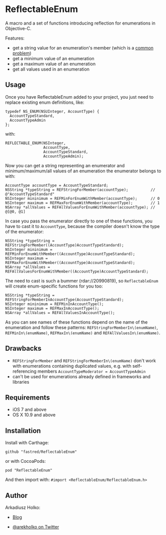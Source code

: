 # ReflectableEnum

A macro and a set of functions introducing reflection for enumerations in Objective-C.

Features:

- get a string value for an enumeration's member (which is a [common][1] [problem][2])
- get a minimum value of an enumeration
- get a maximum value of an enumeration
- get all values used in an enumeration

## Usage

Once you have ReflectableEnum added to your project, you just need to replace existing enum definitions, like:

```obj-c
typedef NS_ENUM(NSUInteger, AccountType) {
  AccountTypeStandard,
  AccountTypeAdmin
};
```

with:

```obj-c
REFLECTABLE_ENUM(NSInteger,
                 AccountType,
                 AccountTypeStandard,
                 AccountTypeAdmin);
```

Now you can get a string representing an enumerator and minimum/maximum/all values of an enumeration the enumerator belongs to with:

```obj-c
AccountType accountType = AccountTypeStandard;
NSString *typeString = REFStringForMember(accountType);          // @"AccountTypeStandard"
NSInteger mininimum = REFMinForEnumWithMember(accountType);      // 0
NSInteger maximum = REFMaxForEnumWithMember(accountType);        // 1
NSArray *allValues = REFAllValuesForEnumWithMember(accountType); // @[@0, @1]
```

In case you pass the enumerator directly to one of these functions, you have to cast it to `AccountType`, because the compiler doesn't know the type of the enumerator:

```obj-c
NSString *typeString = REFStringForMember((AccountType)AccountTypeStandard);
NSInteger mininimum = REFMinForEnumWithMember((AccountType)AccountTypeStandard);
NSInteger maximum = REFMaxForEnumWithMember((AccountType)AccountTypeStandard);
NSArray *allValues = REFAllValuesForEnumWithMember((AccountType)AccountTypeStandard);
```

The need to cast is such a bummer (rdar://20990819), so `ReflectableEnum` will create enum-specific functions for you too:

```obj-c
NSString *typeString = REFStringForMemberInAccountType(AccountTypeStandard);
NSInteger mininimum = REFMinInAccountType();
NSInteger maximum = REFMaxInAccountType();
NSArray *allValues = REFAllValuesInAccountType();
```

As you can see names of these functions depend on the name of the enumeration and follow these patterns: `REFStringForMemberIn\(enumName)`, `REFMinIn\(enumName)`, `REFMaxIn\(enumName)` and `REFAllValuesIn\(enumName)`.

## Drawbacks

- `REFStringForMember` and `REFStringForMemberIn\(enumName)` don't work with enumerations containing duplicated values, e.g. with self-referencing members `AccountTypeModerator = AccountTypeAdmin`
- can't be used for enumerations already defined in frameworks and libraries

## Requirements

 * iOS 7 and above
 * OS X 10.9 and above

## Installation

Install with Carthage:

    github "fastred/ReflectableEnum"

or with CocoaPods:

    pod "ReflectableEnum"

And then import with: `#import <ReflectableEnum/ReflectableEnum.h>`

## Author

Arkadiusz Holko:

* [Blog](http://holko.pl/)
* [@arekholko on Twitter](https://twitter.com/arekholko)

  [1]:http://stackoverflow.com/questions/6331762/enum-values-to-nsstring-ios
  [2]:http://stackoverflow.com/questions/1094984/convert-objective-c-typedef-to-its-string-equivalent
